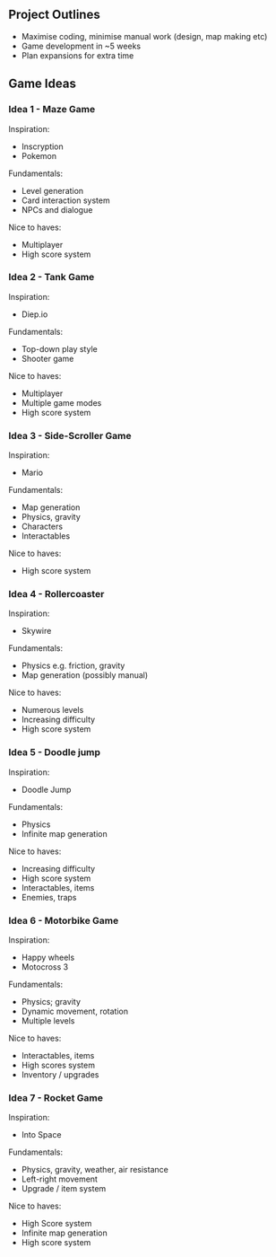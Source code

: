 ## Project Outlines

- Maximise coding, minimise manual work (design, map making etc)
- Game development in ~5 weeks
- Plan expansions for extra time

## Game Ideas

### Idea 1 - Maze Game

Inspiration:
- Inscryption
- Pokemon

Fundamentals:
- Level generation
- Card interaction system
- NPCs and dialogue

Nice to haves:
- Multiplayer
- High score system

### Idea 2 - Tank Game

Inspiration:
- Diep.io

Fundamentals:
- Top-down play style
- Shooter game

Nice to haves:
- Multiplayer
- Multiple game modes
- High score system

### Idea 3 - Side-Scroller Game

Inspiration:
- Mario

Fundamentals:
- Map generation
- Physics, gravity
- Characters
- Interactables

Nice to haves:
- High score system

### Idea 4 - Rollercoaster

Inspiration:
- Skywire

Fundamentals:
- Physics e.g. friction, gravity
- Map generation (possibly manual)

Nice to haves:
- Numerous levels
- Increasing difficulty
- High score system

### Idea 5 - Doodle jump

Inspiration:
- Doodle Jump

Fundamentals:
- Physics
- Infinite map generation

Nice to haves:
- Increasing difficulty
- High score system
- Interactables, items
- Enemies, traps

### Idea 6 - Motorbike Game

Inspiration:
- Happy wheels
- Motocross 3

Fundamentals:
- Physics; gravity
- Dynamic movement, rotation
- Multiple levels

Nice to haves:
- Interactables, items
- High scores system
- Inventory / upgrades

### Idea 7 - Rocket Game

Inspiration:
- Into Space

Fundamentals:
- Physics, gravity, weather, air resistance
- Left-right movement
- Upgrade / item system

Nice to haves:
- High Score system
- Infinite map generation
- High score system


<!-- ## Tabulated

| Name | Desc | Fundamentals | Nice to haves | Inspiration |
| :-: | :-: | :-: | :-: | :-: |
| Maze Game | <ul><li>Level generation</li></ul><ul><li>Card interaction system</li></ul><ul><li>NPCs and dialogue</li></ul> | <ul><li>Multiplayer</li></ul><ul><li>High score system</li></ul> |  -->
